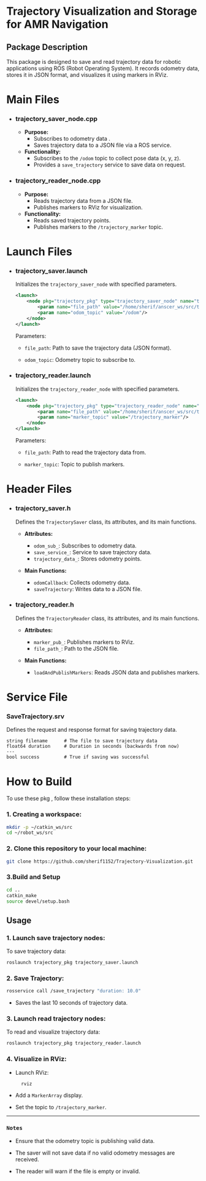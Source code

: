# Trajectory Visualization and Storage for AMR Navigation

## Package Description
This package is designed to save and read trajectory data for robotic applications using ROS (Robot Operating System). It records odometry data, stores it in JSON format, and visualizes it using markers in RViz.




# Main Files

- ###  trajectory_saver_node.cpp
  - **Purpose:**
    - Subscribes to odometry data .
    - Saves trajectory data to a JSON file via a ROS service.
  - **Functionality:**
    - Subscribes to the `/odom` topic to collect pose data (x, y, z).
    - Provides a `save_trajectory` service to save data on request.

- ###  trajectory_reader_node.cpp
  - **Purpose:**
    - Reads trajectory data from a JSON file.
    - Publishes markers to RViz for visualization.
  - **Functionality:**
    - Reads saved trajectory points.
    - Publishes markers to the `/trajectory_marker` topic.



# Launch Files

- ### trajectory_saver.launch
  Initializes the `trajectory_saver_node` with specified parameters.

  ```xml
  <launch>
      <node pkg="trajectory_pkg" type="trajectory_saver_node" name="trajectory_saver_node" output="screen">
          <param name="file_path" value="/home/sherif/anscer_ws/src/trajectory_pkg/data/trajectory_data.json"/>
          <param name="odom_topic" value="/odom"/>
      </node>
  </launch>
  ```
  Parameters:

  - `file_path`: Path to save the trajectory data (JSON format).

  - `odom_topic`: Odometry topic to subscribe to.

- ### trajectory_reader.launch
  Initializes the `trajectory_reader_node` with specified parameters.

  ```xml
  <launch>
      <node pkg="trajectory_pkg" type="trajectory_reader_node" name="trajectory_reader_node" output="screen">
          <param name="file_path" value="/home/sherif/anscer_ws/src/trajectory_pkg/data/trajectory_data.json"/>
          <param name="marker_topic" value="/trajectory_marker"/>
      </node>
  </launch>
  ```
  Parameters:

  - `file_path`: Path to read the trajectory data from.

  - `marker_topic`: Topic to publish markers.



# Header Files

- ### trajectory_saver.h
  Defines the `TrajectorySaver` class, its attributes, and its main functions.

  - **Attributes:**
    - `odom_sub_`: Subscribes to odometry data.
    - `save_service_`: Service to save trajectory data.
    - `trajectory_data_`: Stores odometry points.

  - **Main Functions:**
    - `odomCallback`: Collects odometry data.
    - `saveTrajectory`: Writes data to a JSON file.

- ### trajectory_reader.h
  Defines the `TrajectoryReader` class, its attributes, and its main functions.

  - **Attributes:**
    - `marker_pub_`: Publishes markers to RViz.
    - `file_path_`: Path to the JSON file.

  - **Main Functions:**
    - `loadAndPublishMarkers`: Reads JSON data and publishes markers.



# Service File

### SaveTrajectory.srv
Defines the request and response format for saving trajectory data.

```plaintext
string filename      # The file to save trajectory data
float64 duration     # Duration in seconds (backwards from now)
---
bool success         # True if saving was successful
```

# How to Build

To use these pkg , follow these installation steps:

### 1. Creating a workspace:
```sh
mkdir -p ~/catkin_ws/src
cd ~/robot_ws/src 
```
### 2. Clone this repository to your local machine:

```sh
git clone https://github.com/sherif1152/Trajectory-Visualization.git
```

### 3.Build and Setup

```sh
cd ..
catkin_make
source devel/setup.bash 
```

## Usage



### 1. Launch save trajectory nodes:

   To save trajectory data:
```bash
roslaunch trajectory_pkg trajectory_saver.launch
```
   
### 2. Save Trajectory:

  ```bash
  rosservice call /save_trajectory "duration: 10.0"
  ```
   - Saves the last 10 seconds of trajectory data.

### 3. Launch read trajectory nodes:
To read and visualize trajectory data:
  ```bash
  roslaunch trajectory_pkg trajectory_reader.launch
  ```


### 4. Visualize in RViz:
  - Launch RViz:
    ```bash
      rviz
    ```
  - Add a `MarkerArray` display.

  - Set the topic to `/trajectory_marker`.

---

### `Notes`

- Ensure that the odometry topic is publishing valid data.

- The saver will not save data if no valid odometry messages are received.

- The reader will warn if the file is empty or invalid.